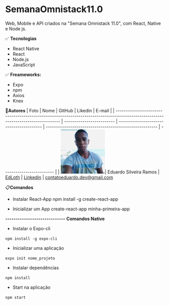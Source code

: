 # SemanaOmnistack11.0
Web, Mobile e API criados na "Semana Omnistack 11.0", com React, Native e Node js.


:white_check_mark: **Tecnologias**

- React Native
- React
- Node.js
- JavaScript

:white_check_mark: **Freameworks:**

- Expo
- npm
- Axios
- Knex


 :medal_sports:**Autores**
| Foto                                                                                                                             | Nome                      | GitHub                                   | Likedin                                                 | E-mail                    |
| -------------------------------------------------------------------------------------------------------------------------------- | ------------------------- | ---------------------------------------- | ------------------------------------------------------- | ------------------------- |
| <img src="./Doc/Eduardo.jpg"  >| Eduardo Silveira Ramos | [EdLoth](https://github.com/EdLoth) | [Linkedin](https://www.linkedin.com/in/eduardo-ramos-31413b1a2/) | contatoeduardo.dev@gmail.com


:clipboard:**Comandos**

* Instalar React-App
npm install -g create-react-app

* Inicializar um App
create-react-app minha-primeira-app


**-----------------------------**
**Comandos Native**

* Instalar o Expo-cli

`npm install -g expo-cli`

* Inicializar uma aplicação

`expo init nome_projeto`

* Instalar dependências

`npm install`

* Start na aplicação

`npm start`
